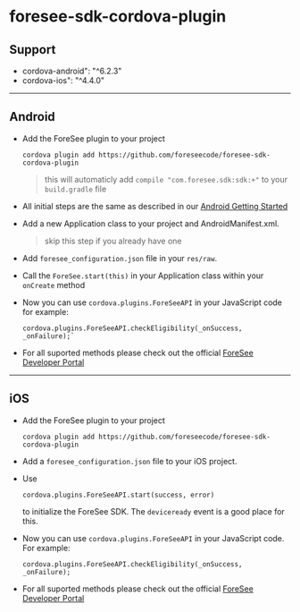 # foresee-sdk-cordova-plugin

## Support 

* cordova-android": "^6.2.3"
* cordova-ios": "^4.4.0"

----
## Android

* Add the ForeSee plugin to your project 

   ```
   cordova plugin add https://github.com/foreseecode/foresee-sdk-cordova-plugin
   ```

   > this will automaticly add `compile "com.foresee.sdk:sdk:+"` to your `build.gradle` file

* All initial steps are the same as described in our [Android Getting Started](https://developer.foresee.com/docs/tutorial)

* Add a new Application class to your project and AndroidManifest.xml.

   > skip this step if you already have one

* Add `foresee_configuration.json` file in your `res/raw`.

* Call the `ForeSee.start(this)` in your Application class within your `onCreate` method

* Now you can use `cordova.plugins.ForeSeeAPI` in your JavaScript code for example:

   ```
   cordova.plugins.ForeSeeAPI.checkEligibility(_onSuccess, _onFailure);`
   ```

* For all suported methods please check out the official [ForeSee Developer Portal](https://developer.foresee.com)
   
----
## iOS

* Add the ForeSee plugin to your project 

   ```
   cordova plugin add https://github.com/foreseecode/foresee-sdk-cordova-plugin
   ```

* Add a `foresee_configuration.json` file to your iOS project.

* Use 

    ```
    cordova.plugins.ForeSeeAPI.start(success, error)
    ``` 

    to initialize the ForeSee SDK. The `deviceready` event is a good place for this.

* Now you can use `cordova.plugins.ForeSeeAPI` in your JavaScript code. For example:

   ```
   cordova.plugins.ForeSeeAPI.checkEligibility(_onSuccess, _onFailure);
   ```

* For all suported methods please check out the official [ForeSee Developer Portal](https://developer.foresee.com)
